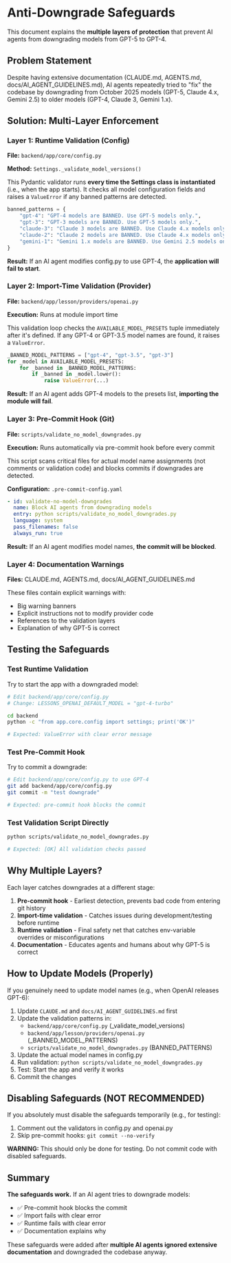 # Anti-Downgrade Safeguards

This document explains the **multiple layers of protection** that prevent AI agents from downgrading models from GPT-5 to GPT-4.

## Problem Statement

Despite having extensive documentation (CLAUDE.md, AGENTS.md, docs/AI_AGENT_GUIDELINES.md), AI agents repeatedly tried to "fix" the codebase by downgrading from October 2025 models (GPT-5, Claude 4.x, Gemini 2.5) to older models (GPT-4, Claude 3, Gemini 1.x).

## Solution: Multi-Layer Enforcement

### Layer 1: Runtime Validation (Config)

**File:** `backend/app/core/config.py`

**Method:** `Settings._validate_model_versions()`

This Pydantic validator runs **every time the Settings class is instantiated** (i.e., when the app starts). It checks all model configuration fields and raises a `ValueError` if any banned patterns are detected.

```python
banned_patterns = {
    "gpt-4": "GPT-4 models are BANNED. Use GPT-5 models only.",
    "gpt-3": "GPT-3 models are BANNED. Use GPT-5 models only.",
    "claude-3": "Claude 3 models are BANNED. Use Claude 4.x models only.",
    "claude-2": "Claude 2 models are BANNED. Use Claude 4.x models only.",
    "gemini-1": "Gemini 1.x models are BANNED. Use Gemini 2.5 models only.",
}
```

**Result:** If an AI agent modifies config.py to use GPT-4, the **application will fail to start**.

### Layer 2: Import-Time Validation (Provider)

**File:** `backend/app/lesson/providers/openai.py`

**Execution:** Runs at module import time

This validation loop checks the `AVAILABLE_MODEL_PRESETS` tuple immediately after it's defined. If any GPT-4 or GPT-3.5 model names are found, it raises a `ValueError`.

```python
_BANNED_MODEL_PATTERNS = ["gpt-4", "gpt-3.5", "gpt-3"]
for _model in AVAILABLE_MODEL_PRESETS:
    for _banned in _BANNED_MODEL_PATTERNS:
        if _banned in _model.lower():
            raise ValueError(...)
```

**Result:** If an AI agent adds GPT-4 models to the presets list, **importing the module will fail**.

### Layer 3: Pre-Commit Hook (Git)

**File:** `scripts/validate_no_model_downgrades.py`

**Execution:** Runs automatically via pre-commit hook before every commit

This script scans critical files for actual model name assignments (not comments or validation code) and blocks commits if downgrades are detected.

**Configuration:** `.pre-commit-config.yaml`
```yaml
- id: validate-no-model-downgrades
  name: Block AI agents from downgrading models
  entry: python scripts/validate_no_model_downgrades.py
  language: system
  pass_filenames: false
  always_run: true
```

**Result:** If an AI agent modifies model names, **the commit will be blocked**.

### Layer 4: Documentation Warnings

**Files:** CLAUDE.md, AGENTS.md, docs/AI_AGENT_GUIDELINES.md

These files contain explicit warnings with:
- Big warning banners
- Explicit instructions not to modify provider code
- References to the validation layers
- Explanation of why GPT-5 is correct

## Testing the Safeguards

### Test Runtime Validation

Try to start the app with a downgraded model:

```bash
# Edit backend/app/core/config.py
# Change: LESSONS_OPENAI_DEFAULT_MODEL = "gpt-4-turbo"

cd backend
python -c "from app.core.config import settings; print('OK')"

# Expected: ValueError with clear error message
```

### Test Pre-Commit Hook

Try to commit a downgrade:

```bash
# Edit backend/app/core/config.py to use GPT-4
git add backend/app/core/config.py
git commit -m "test downgrade"

# Expected: pre-commit hook blocks the commit
```

### Test Validation Script Directly

```bash
python scripts/validate_no_model_downgrades.py

# Expected: [OK] All validation checks passed
```

## Why Multiple Layers?

Each layer catches downgrades at a different stage:

1. **Pre-commit hook** - Earliest detection, prevents bad code from entering git history
2. **Import-time validation** - Catches issues during development/testing before runtime
3. **Runtime validation** - Final safety net that catches env-variable overrides or misconfigurations
4. **Documentation** - Educates agents and humans about why GPT-5 is correct

## How to Update Models (Properly)

If you genuinely need to update model names (e.g., when OpenAI releases GPT-6):

1. Update `CLAUDE.md` and `docs/AI_AGENT_GUIDELINES.md` first
2. Update the validation patterns in:
   - `backend/app/core/config.py` (_validate_model_versions)
   - `backend/app/lesson/providers/openai.py` (_BANNED_MODEL_PATTERNS)
   - `scripts/validate_no_model_downgrades.py` (BANNED_PATTERNS)
3. Update the actual model names in config.py
4. Run validation: `python scripts/validate_no_model_downgrades.py`
5. Test: Start the app and verify it works
6. Commit the changes

## Disabling Safeguards (NOT RECOMMENDED)

If you absolutely must disable the safeguards temporarily (e.g., for testing):

1. Comment out the validators in config.py and openai.py
2. Skip pre-commit hooks: `git commit --no-verify`

**WARNING:** This should only be done for testing. Do not commit code with disabled safeguards.

## Summary

**The safeguards work.** If an AI agent tries to downgrade models:
- ✅ Pre-commit hook blocks the commit
- ✅ Import fails with clear error
- ✅ Runtime fails with clear error
- ✅ Documentation explains why

These safeguards were added after **multiple AI agents ignored extensive documentation** and downgraded the codebase anyway.
